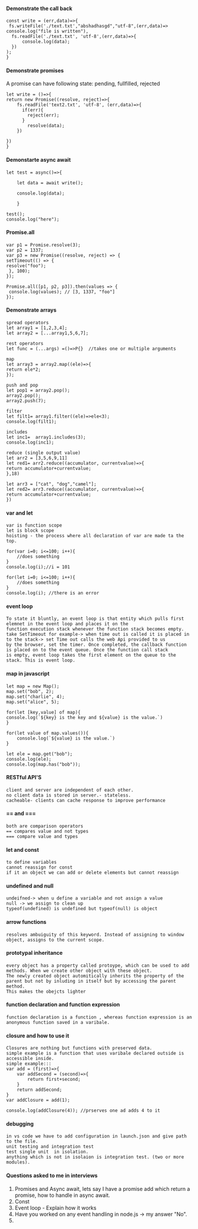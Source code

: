 
#### Demonstrate the call back

    const write = (err,data)=>{
     fs.writeFile('./text.txt',"abshadhasgd","utf-8",(err,data)=>
    console.log("file is written"),
      fs.readFile('./text.txt', 'utf-8',(err,data)=>{
          console.log(data);
      })
    );
    }

#### Demonstrate promises
A promise can have following state:
pending, fullfilled, rejected
   
    let write = ()=>{
    return new Promise((resolve, reject)=>{
        fs.readFile('text2.txt', 'utf-8', (err,data)=>{
          if(err){
            reject(err);
          }
            resolve(data);
        })

    })
    }


#### Demonstarte async await
    let test = async()=>{
    
        let data = await write();
    
        console.log(data);
    
        }
    
    test();
    console.log("here");

#### Promise.all
    var p1 = Promise.resolve(3);
    var p2 = 1337;
    var p3 = new Promise((resolve, reject) => {
    setTimeout(() => {
    resolve("foo");
     }, 100);
    }); 

    Promise.all([p1, p2, p3]).then(values => { 
     console.log(values); // [3, 1337, "foo"] 
    });


#### Demonstrate arrays

    spread operators
    let array1 = [1,2,3,4];
    let array2 = [...array1,5,6,7];

    rest operators
    let func = (...args) =()=>P{}  //takes one or multiple arguments

    map
    let array3 = array2.map((ele)=>{
    return ele*2;
    });

    push and pop
    let pop1 = array2.pop();
    array2.pop();
    array2.push(7);

    filter
    let filt1= array1.filter((ele)=>ele<3);
    console.log(filt1);

    includes
    let inc1=  array1.includes(3);
    console.log(inc1);

    reduce (single output value)
    let arr2 = [3,5,6,9,11] 
    let red1= arr2.reduce((accumulator, currentvalue)=>{
    return accumulator+currentvalue;
    },18)

    let arr3 = ["cat", "dog","camel"]; 
    let red2= arr3.reduce((accumulator, currentvalue)=>{
    return accumulator+currentvalue;
    })



#### var and let

    var is function scope
    let is block scope
    hoisting - the process where all declaration of var are made ta the top.
    
    for(var i=0; i<=100; i++){
        //does something
    }
    console.log(i);//i = 101
    
    for(let i=0; i<=100; i++){
        //does something
    }
    console.log(i); //there is an error


#### event loop

    To state it bluntly, an event loop is that entity which pulls first elemnet in the event loop and places it on the 
    function execution stack whenever the function stack becomes empty.
    take SetTimeout for example-> when time out is called it is placed in to the stack-> set Time out calls the web Api provided to us
    by the browser, set the timer. Once completed, the callback function is placed on to the event queue. Once the function call stack 
    is empty, event loop takes the first element on the queue to the stack. This is event loop.


#### map in javascript

    let map = new Map();
    map.set("bob", 2);
    map.set("charlie", 4);
    map.set("alice", 5);
    
    for(let [key,value] of map){
    console.log(`${key} is the key and ${value} is the value.`)
    }
    
    for(let value of map.values()){
        console.log(`${value} is the value.`)
    }
    
    let ele = map.get("bob");
    console.log(ele);
    console.log(map.has("bob"));


#### RESTful API'S
    client and server are independent of each other.
    no client data is stored in server.- stateless.
    cacheable- clients can cache response to improve performance


#### == and ===  
    both are comparison operators
    == compares value and not types
    === compare value and types


#### let and const
    to define variables
    cannot reassign for const
    if it an object we can add or delete elements but cannot reassign

#### undefined and null
    undeifned-> when u define a variable and not assign a value
    null -> we assign to clean up
    typeof(undefined) is undefined but typeof(null) is object

#### arrow functions
    resolves ambuiguity of this keyword. Instead of assigning to window object, assigns to the current scope.

#### prototypal inheritance
    every object has a property called protoype, which can be used to add methods. When we create other object with these object.
    The newly created object automitically inherits the property of the parent but not by inluding in itself but by accessing the parent method.
    This makes the obejcts lighter

#### function declaration and function expression
    function declaration is a function , whereas function expression is an anonymous function saved in a varibale.


#### closure and how to use it
    Closures are nothing but functions with preserved data.
    simple example is a function that uses varibale declared outside is accessible inside.
    simple example:::
    var add = (first)=>{
        var addSecond = (second)=>{
            return first+second;
        }
        return addSecond;
    }
    var addClosure = add(1);
    
    console.log(addClosure(4)); //prserves one ad adds 4 to it



#### debugging
    in vs code we have to add configuration in launch.json and give path to the file.
    unit testing and integration test
    test single unit  in isolation.
    anything which is not in isolaion is integration test. (two or more modules).


#### Questions asked to me in interviews

1. Promises and Async await, lets say I have a promise add which return a promise, how to handle     in async await.
2. Const
3. Event loop - Explain how it works
4. Have you worked on any event handling in node.js -> my answer "No".
5. 




